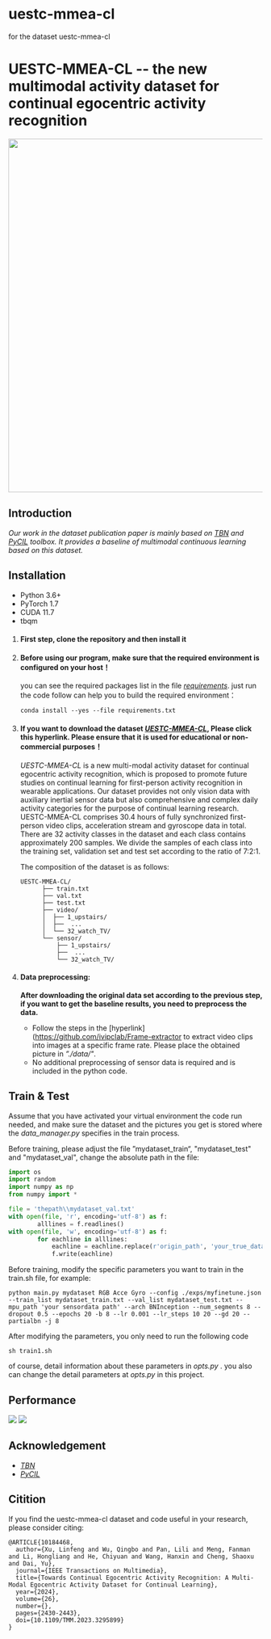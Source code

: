 # uestc-mmea-cl
for the dataset uestc-mmea-cl
# UESTC-MMEA-CL -- the new multimodal activity dataset for continual egocentric activity recognition
<div align="center">
  <img src="./resource/NET.png" width="700"/>
</div>


## Introduction  

_Our work in the dataset publication paper is mainly based on [_TBN_](https://github.com/ekazakos/temporal-binding-network) and [_PyCIL_](https://github.com/G-U-N/PyCIL) toolbox. It provides a baseline of multimodal continuous learning based on this dataset._

## Installation
* Python 3.6+
* PyTorch 1.7
* CUDA 11.7
* tbqm


1. #### First step, clone the repository and then install it

    

2. #### Before using our program, make sure that the required environment is configured on your host！

   you can see the required packages list in the file [_requirements_](https://github.com/Tflowers-0129/uestc-mmea-cl/blob/main/requirements.txt). 
   just run the code follow can help you to build the required environment：

     ```
     conda install --yes --file requirements.txt 
     ```

3. #### If you want to download the dataset [_UESTC-MMEA-CL_](https://ivipclab.github.io/publication_uestc-mmea-cl/mmea-cl/), Please click this hyperlink. Please ensure that it is used for educational or non-commercial purposes！

    _UESTC-MMEA-CL_ is a new multi-modal activity dataset for continual egocentric activity recognition, which is proposed to promote future studies on continual learning for first-person activity recognition in wearable applications. Our dataset provides not only vision data with auxiliary inertial sensor data but also comprehensive and complex daily activity categories for the purpose of continual learning research. UESTC-MMEA-CL comprises 30.4 hours of fully synchronized first-person video clips, acceleration stream and gyroscope data in total. There are 32 activity classes in the dataset and each class contains approximately 200 samples. We divide the samples of each class into the training set, validation set and test set according to the ratio of 7:2:1.

    The composition of the dataset is as follows:

    ```
    UESTC-MMEA-CL/
          ├── train.txt
          ├── val.txt
          ├── test.txt
          ├── video/
          │  ├── 1_upstairs/
          │  ├──  ...
          │  └── 32_watch_TV/
          └── sensor/
              ├── 1_upstairs/
              ├──  ...
              └── 32_watch_TV/
    
    ```

4. #### Data preprocessing:

   **After downloading the original data set according to the previous step, if you want to get the baseline results, you need to preprocess the data.**

   - Follow the steps in the [hyperlink](https://github.com/ivipclab/Frame-extractor to extract video clips into images at a specific frame rate. Please place the obtained picture in *”./data/"*.
   - No additional preprocessing of sensor data is required and is included in the python code.



## Train  &  Test

Assume that you have activated your virtual environment the code run needed, and make sure the dataset and the pictures you get is stored where the  _data_manager.py_ specifies in the train process.

Before training, please adjust the file ”mydataset_train“, "mydataset_test" and "mydataset_val", change the absolute path in the file:

```python
import os
import random
import numpy as np
from numpy import *

file = 'thepath\\mydataset_val.txt'
with open(file, 'r', encoding='utf-8') as f:
        alllines = f.readlines() 
with open(file, 'w', encoding='utf-8') as f:
        for eachline in alllines:
            eachline = eachline.replace(r'origin_path', 'your_true_dataset_path')
            f.write(eachline)
```

Before training, modify the specific parameters you want to train in the train.sh file, for example:
```
python main.py mydataset RGB Acce Gyro --config ./exps/myfinetune.json --train_list mydataset_train.txt --val_list mydataset_test.txt --mpu_path 'your sensordata path' --arch BNInception --num_segments 8 --dropout 0.5 --epochs 20 -b 8 --lr 0.001 --lr_steps 10 20 --gd 20 --partialbn -j 8
```

After modifying the parameters, you only need to run the following code 
```
sh train1.sh
```
of course, detail information about these parameters in _opts.py_ . you also can change the detail parameters at  _opts.py_ in this project.


## Performance
<img src=".\resource\result1.png" />

<img src=".\resource\result2.png" />

## Acknowledgement
-  [_TBN_](https://github.com/ekazakos/temporal-binding-network) 
-  [_PyCIL_](https://github.com/G-U-N/PyCIL)

## Citition
If you find the uestc-mmea-cl dataset and code useful in your research, please consider citing:  
```
@ARTICLE{10184468,
  author={Xu, Linfeng and Wu, Qingbo and Pan, Lili and Meng, Fanman and Li, Hongliang and He, Chiyuan and Wang, Hanxin and Cheng, Shaoxu and Dai, Yu},
  journal={IEEE Transactions on Multimedia}, 
  title={Towards Continual Egocentric Activity Recognition: A Multi-Modal Egocentric Activity Dataset for Continual Learning}, 
  year={2024},
  volume={26},
  number={},
  pages={2430-2443},
  doi={10.1109/TMM.2023.3295899}
}
```
